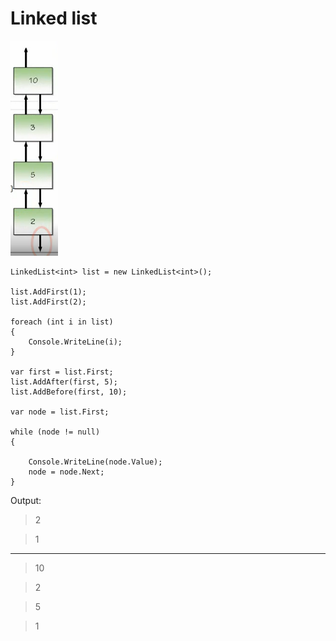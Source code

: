 # Linked list

<img src="images\linked_list.png">

```
LinkedList<int> list = new LinkedList<int>();

list.AddFirst(1);
list.AddFirst(2);

foreach (int i in list)
{
    Console.WriteLine(i);
}

var first = list.First;
list.AddAfter(first, 5);
list.AddBefore(first, 10);

var node = list.First;

while (node != null)
{

    Console.WriteLine(node.Value);
    node = node.Next;
}
```

Output:

> 2

> 1
------
> 10

> 2

> 5

> 1